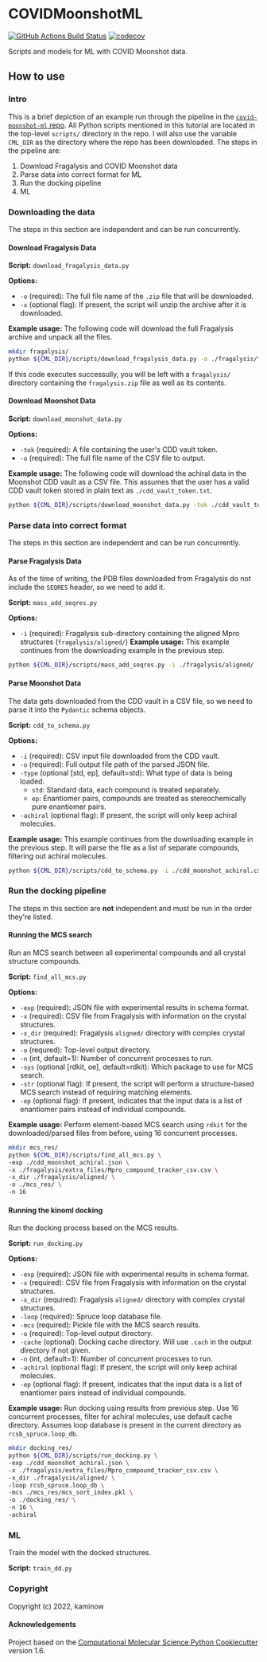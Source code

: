 COVIDMoonshotML
==============================
[//]: # (Badges)
[![GitHub Actions Build Status](https://github.com/REPLACE_WITH_OWNER_ACCOUNT/covid_moonshot_ml/workflows/CI/badge.svg)](https://github.com/REPLACE_WITH_OWNER_ACCOUNT/covid_moonshot_ml/actions?query=workflow%3ACI)
[![codecov](https://codecov.io/gh/REPLACE_WITH_OWNER_ACCOUNT/COVIDMoonshotML/branch/master/graph/badge.svg)](https://codecov.io/gh/REPLACE_WITH_OWNER_ACCOUNT/COVIDMoonshotML/branch/master)


Scripts and models for ML with COVID Moonshot data.


## How to use

### Intro
This is a brief depiction of an example run through the pipeline in the [`covid-moonshot-ml` repo](https://github.com/choderalab/covid-moonshot-ml). All Python scripts mentioned in this tutorial are located in the top-level `scripts/` directory in the repo. I will also use the variable `CML_DIR` as the directory where the repo has been downloaded. The steps in the pipeline are:
1. Download Fragalysis and COVID Moonshot data
2. Parse data into correct format for ML
3. Run the docking pipeline
4. ML
### Downloading the data
The steps in this section are independent and can be run concurrently.
#### Download Fragalysis Data
**Script:** `download_fragalysis_data.py`

**Options:**
- `-o` (required): The full file name of the `.zip` file that will be downloaded.
- `-x` (optional flag): If present, the script will unzip the archive after it is downloaded.

**Example usage:** The following code will download the full Fragalysis archive and unpack all the files.
```bash
mkdir fragalysis/
python ${CML_DIR}/scripts/download_fragalysis_data.py -o ./fragalysis/fragalysis.zip -x
```

If this code executes successully, you will be left with a `fragalysis/` directory containing the `fragalysis.zip` file as well as its contents.
#### Download Moonshot Data
**Script:** `download_moonshot_data.py`

**Options:**
- `-tok` (required): A file containing the user's CDD vault token.
- `-o` (required): The full file name of the CSV file to output.

**Example usage:** The following code will download the achiral data in the Moonshot CDD vault as a CSV file. This assumes that the user has a valid CDD vault token stored in plain text as `./cdd_vault_token.txt`.
```bash
python ${CML_DIR}/scripts/download_moonshot_data.py -tok ./cdd_vault_token.txt -o ./cdd_moonshot_achiral.csv
```

### Parse data into correct format
The steps in this section are independent and can be run concurrently.
#### Parse Fragalysis Data
As of the time of writing, the PDB files downloaded from Fragalysis do not include the `SEQRES` header, so we need to add it.

**Script:** `mass_add_seqres.py`

**Options:**
- `-i` (required):  Fragalysis sub-directory containing the aligned Mpro structures (`fragalysis/aligned/`)
**Example usage:** This example continues from the downloading example in the previous step.
```bash
python ${CML_DIR}/scripts/mass_add_seqres.py -i ./fragalysis/aligned/
```

#### Parse Moonshot Data
The data gets downloaded from the CDD vault in a CSV file, so we need to parse it into the `Pydantic` schema objects.

**Script:** `cdd_to_schema.py`

**Options:**
- `-i` (required): CSV input file downloaded from the CDD vault.
- `-o` (required): Full output file path of the parsed JSON file.
- `-type` (optional [std, ep], default=std): What type of data is being loaded.
  - `std`: Standard data, each compound is treated separately.
  - `ep`: Enantiomer pairs, compounds are treated as stereochemically pure enantiomer pairs.
- `-achiral` (optional flag): If present, the script will only keep achiral molecules.

**Example usage:** This example continues from the downloading example in the previous step. It will parse the file as a list of separate compounds, filtering out achiral molecules.
```bash
python ${CML_DIR}/scripts/cdd_to_schema.py -i ./cdd_moonshot_achiral.csv -o ./cdd_moonshot_achiral.json -achiral
```

### Run the docking pipeline
The steps in this section are **not** independent and must be run in the order they're listed.
#### Running the MCS search
Run an MCS search between all experimental compounds and all crystal structure compounds.

**Script:** `find_all_mcs.py`

**Options:**
- `-exp` (required): JSON file with experimental results in schema format.
- `-x` (required): CSV file from Fragalysis with information on the crystal structures.
- `-x_dir` (required): Fragalysis `aligned/` directory with complex crystal structures.
- `-o` (requred): Top-level output directory.
- `-n` (int, default=1): Number of concurrent processes to run.
- `-sys` (optional [rdkit, oe], default=rdkit): Which package to use for MCS search.
- `-str` (optional flag): If present, the script will perform a structure-based MCS search instead of requiring matching elements.
- `-ep` (optional flag): If present, indicates that the input data is a list of enantiomer pairs instead of individual compounds.

**Example usage:** Perform element-based MCS search using `rdkit` for the downloaded/parsed files from before, using 16 concurrent processes.
```bash
mkdir mcs_res/
python ${CML_DIR}/scripts/find_all_mcs.py \
-exp ./cdd_moonshot_achiral.json \
-x ./fragalysis/extra_files/Mpro_compound_tracker_csv.csv \
-x_dir ./fragalysis/aligned/ \
-o ./mcs_res/ \
-n 16
```

#### Running the kinoml docking
Run the docking process based on the MCS results.

**Script:** `run_docking.py`

**Options:**
- `-exp` (required): JSON file with experimental results in schema format.
- `-x` (required): CSV file from Fragalysis with information on the crystal structures.
- `-x_dir` (required): Fragalysis `aligned/` directory with complex crystal structures.
- `-loop` (required): Spruce loop database file.
- `-mcs` (required): Pickle file with the MCS search results.
- `-o` (required): Top-level output directory.
- `-cache` (optional): Docking cache directory. Will use `.cach` in the output directory if not given.
- `-n` (int, default=1): Number of concurrent processes to run.
- `-achiral` (optional flag): If present, the script will only keep achiral molecules.
- `-ep` (optional flag): If present, indicates that the input data is a list of enantiomer pairs instead of individual compounds.

**Example usage:** Run docking using results from previous step. Use 16 concurrent processes, filter for achiral molecules, use default cache directory. Assumes loop database is present in the current directory as `rcsb_spruce.loop_db`.
```bash
mkdir docking_res/
python ${CML_DIR}/scripts/run_docking.py \
-exp ./cdd_moonshot_achiral.json \
-x ./fragalysis/extra_files/Mpro_compound_tracker_csv.csv \
-x_dir ./fragalysis/aligned/ \
-loop rcsb_spruce.loop_db \
-mcs ./mcs_res/mcs_sort_index.pkl \
-o ./docking_res/ \
-n 16 \
-achiral
```

### ML
Train the model with the docked structures.

**Script:** `train_dd.py`

### Copyright

Copyright (c) 2022, kaminow


#### Acknowledgements
 
Project based on the 
[Computational Molecular Science Python Cookiecutter](https://github.com/molssi/cookiecutter-cms) version 1.6.
